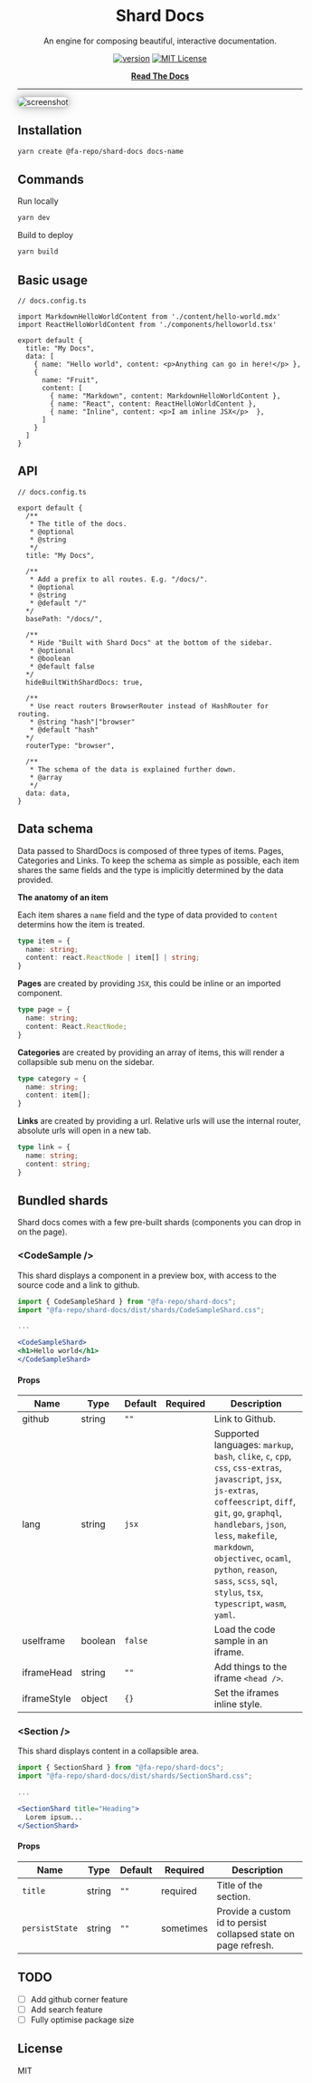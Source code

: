 <div align="center">

# Shard Docs

An engine for composing beautiful, interactive documentation.

[![version][version-badge]][package] [![MIT License][license-badge]][license]

[**Read The Docs**](https://francisashley.github.io/shard-docs/#/docs/get-started)
</div>

<hr/>

<image src="exampl.png" alt="screenshot" style="box-shadow: 0 0 8px rgba(0,0,0,0.2), 0 0 20px rgba(0,0,0,0.3);border-radius: 8px;">

## Installation

```bash
yarn create @fa-repo/shard-docs docs-name
```

## Commands

Run locally

```bash
yarn dev
```

Build to deploy
  
```bash
yarn build
```

## Basic usage

```tsx
// docs.config.ts

import MarkdownHelloWorldContent from './content/hello-world.mdx'
import ReactHelloWorldContent from './components/helloworld.tsx'

export default {
  title: "My Docs",
  data: [
    { name: "Hello world", content: <p>Anything can go in here!</p> },
    {
      name: "Fruit",
      content: [
        { name: "Markdown", content: MarkdownHelloWorldContent },
        { name: "React", content: ReactHelloWorldContent },
        { name: "Inline", content: <p>I am inline JSX</p>  },
      ]
    }
  ]
}
```

## API

```tsx
// docs.config.ts

export default {
  /**
   * The title of the docs.
   * @optional
   * @string
   */
  title: "My Docs",

  /**
   * Add a prefix to all routes. E.g. "/docs/".
   * @optional
   * @string
   * @default "/"
  */
  basePath: "/docs/",

  /**
   * Hide "Built with Shard Docs" at the bottom of the sidebar.
   * @optional
   * @boolean
   * @default false
  */
  hideBuiltWithShardDocs: true,

  /**
   * Use react routers BrowserRouter instead of HashRouter for routing.
   * @string "hash"|"browser"
   * @default "hash"
  */
  routerType: "browser",
 
  /**
   * The schema of the data is explained further down.
   * @array
   */
  data: data,
}
```

## Data schema 

Data passed to ShardDocs is composed of three types of items. Pages, Categories and Links. To
keep the schema as simple as possible, each item shares the same fields and the type is implicitly
determined by the data provided.

**The anatomy of an item**

Each item shares a `name` field and the type of data provided to `content` determins how the item is treated.

```typescript
type item = {
  name: string;
  content: react.ReactNode | item[] | string;
}
```

**Pages** are created by providing `JSX`, this could be inline or an imported component.

```typescript
type page = {
  name: string;
  content: React.ReactNode;
}
```

**Categories** are created by providing an array of items, this will render a collapsible sub menu on the sidebar.

```typescript
type category = {
  name: string;
  content: item[];
}
```

**Links** are created by providing a url. Relative urls will use the internal router, absolute urls will open in a new tab.

```typescript
type link = {
  name: string;
  content: string;
}
```

## Bundled shards

Shard docs comes with a few pre-built shards (components you can drop in on the page).

### &lt;CodeSample />

This shard displays a component in a preview box, with access to the source code and a link to github.

```jsx
import { CodeSampleShard } from "@fa-repo/shard-docs";
import "@fa-repo/shard-docs/dist/shards/CodeSampleShard.css";

...

<CodeSampleShard>
<h1>Hello world</h1>
</CodeSampleShard>
```

#### Props
| Name        | Type    | Default | Required  | Description                                         |
|-------------|---------|---------|-----------|-----------------------------------------------------|
| github      | string  | `""`    |           | Link to Github.                                     |
| lang        | string  | `jsx`   |           | Supported languages: `markup`, `bash`, `clike`, `c`, `cpp`, `css`, `css-extras`, `javascript`, `jsx`, `js-extras`, `coffeescript`, `diff`, `git`, `go`, `graphql`, `handlebars`, `json`, `less`, `makefile`, `markdown`, `objectivec`, `ocaml`, `python`, `reason`, `sass`, `scss`, `sql`, `stylus`, `tsx`, `typescript`, `wasm`, `yaml`. |`}
| useIframe   | boolean | `false` |           | Load the code sample in an iframe.                  |
| iframeHead  | string  | `""`    |           | Add things to the iframe `<head />`.                |
| iframeStyle | object  | `{}`    |           | Set the iframes inline style.                       |


### &lt;Section />

This shard displays content in a collapsible area.

```jsx
import { SectionShard } from "@fa-repo/shard-docs";
import "@fa-repo/shard-docs/dist/shards/SectionShard.css";

...

<SectionShard title="Heading">
  Lorem ipsum...
</SectionShard>
```
#### Props

| Name       | Type    | Default  | Required  | Description           |
|------------|---------|----------|-----------|-----------------------|
| `title`  | string  | `""`   | required  | Title of the section. |
| `persistState`  | string  | `""`   | sometimes  | Provide a custom id to persist collapsed state on page refresh. |

## TODO

- [ ] Add github corner feature
- [ ] Add search feature
- [ ] Fully optimise package size

## License
MIT

[version-badge]: https://img.shields.io/npm/v/@fa-repo/shard-docs.svg?style=flat-square
[license-badge]: https://img.shields.io/npm/l/@testing-library/react.svg?style=flat-square
[package]: https://www.npmjs.com/package/@fa-repo/shard-docs
[license]: https://github.com/fa-repo/shard-docs/blob/master/LICENSE.md
